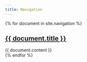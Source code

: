 ```yaml
---
title: Navigation
---
```



{% for document in site.navigation %}
<article>
<h1>
<a href="{{ document.url | prepend: site.baseurl | prepend: site.url }}">{{ document.title }}</a>
</h1>
    <div id="{{ document.name }}" class="test">
        {{ document.content }}
    </div>
</article>
{% endfor %}